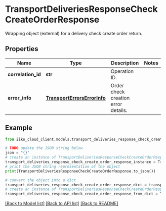 # TransportDeliveriesResponseCheckCreateOrderResponse

Wrapping object (external) for a delivery check create order return.

## Properties

Name | Type | Description | Notes
------------ | ------------- | ------------- | -------------
**correlation_id** | **str** | Operation ID. | 
**error_info** | [**TransportErrorsErrorInfo**](TransportErrorsErrorInfo.md) | Order check creation error details. | 

## Example

```python
from iiko_cloud_client.models.transport_deliveries_response_check_create_order_response import TransportDeliveriesResponseCheckCreateOrderResponse

# TODO update the JSON string below
json = "{}"
# create an instance of TransportDeliveriesResponseCheckCreateOrderResponse from a JSON string
transport_deliveries_response_check_create_order_response_instance = TransportDeliveriesResponseCheckCreateOrderResponse.from_json(json)
# print the JSON string representation of the object
print(TransportDeliveriesResponseCheckCreateOrderResponse.to_json())

# convert the object into a dict
transport_deliveries_response_check_create_order_response_dict = transport_deliveries_response_check_create_order_response_instance.to_dict()
# create an instance of TransportDeliveriesResponseCheckCreateOrderResponse from a dict
transport_deliveries_response_check_create_order_response_from_dict = TransportDeliveriesResponseCheckCreateOrderResponse.from_dict(transport_deliveries_response_check_create_order_response_dict)
```
[[Back to Model list]](../README.md#documentation-for-models) [[Back to API list]](../README.md#documentation-for-api-endpoints) [[Back to README]](../README.md)


